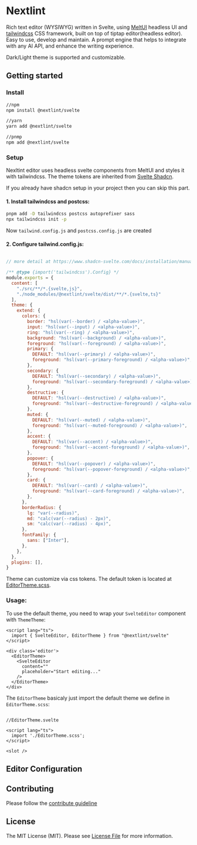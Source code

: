 # Nextlint

Rich text editor (WYSIWYG) written in Svelte, using [MeltUI](https://melt-ui.com/) headless UI and [tailwindcss](https://tailwindcss.com/) CSS framework, built on top of tiptap editor(headless editor). Easy to use, develop and maintain. A prompt engine that helps to integrate with any AI API, and enhance the writing experience. 

Dark/Light theme is supported and customizable. 

## Getting started

### Install

```sh
//npm
npm install @nextlint/svelte

//yarn
yarn add @nextlint/svelte

//pnmp
npm add @nextlint/svelte
```

### Setup
Nexltint editor uses headless svelte components from MeltUI and styles it with tailwindcss. The theme tokens are inherited from [Svelte Shadcn](https://www.shadcn-svelte.com/docs/theming).

If you already have shadcn setup in your project then you can skip this part.


#### 1. Install tailwindcss and postcss:

```sh
pnpm add -D tailwindcss postcss autoprefixer sass
npx tailwindcss init -p
```
Now `tailwind.config.js` and `postcss.config.js` are created

#### 2. Configure tailwind.config.js:

```js

// more detail at https://www.shadcn-svelte.com/docs/installation/manual

/** @type {import('tailwindcss').Config} */
module.exports = {
  content: [
    "./src/**/*.{svelte,js}",
    "./node_modules/@nextlint/svelte/dist/**/*.{svelte,ts}"
  ],
  theme: {
    extend: {
      colors: {
        border: "hsl(var(--border) / <alpha-value>)",
        input: "hsl(var(--input) / <alpha-value>)",
        ring: "hsl(var(--ring) / <alpha-value>)",
        background: "hsl(var(--background) / <alpha-value>)",
        foreground: "hsl(var(--foreground) / <alpha-value>)",
        primary: {
          DEFAULT: "hsl(var(--primary) / <alpha-value>)",
          foreground: "hsl(var(--primary-foreground) / <alpha-value>)",
        },
        secondary: {
          DEFAULT: "hsl(var(--secondary) / <alpha-value>)",
          foreground: "hsl(var(--secondary-foreground) / <alpha-value>)",
        },
        destructive: {
          DEFAULT: "hsl(var(--destructive) / <alpha-value>)",
          foreground: "hsl(var(--destructive-foreground) / <alpha-value>)",
        },
        muted: {
          DEFAULT: "hsl(var(--muted) / <alpha-value>)",
          foreground: "hsl(var(--muted-foreground) / <alpha-value>)",
        },
        accent: {
          DEFAULT: "hsl(var(--accent) / <alpha-value>)",
          foreground: "hsl(var(--accent-foreground) / <alpha-value>)",
        },
        popover: {
          DEFAULT: "hsl(var(--popover) / <alpha-value>)",
          foreground: "hsl(var(--popover-foreground) / <alpha-value>)",
        },
        card: {
          DEFAULT: "hsl(var(--card) / <alpha-value>)",
          foreground: "hsl(var(--card-foreground) / <alpha-value>)",
        },
      },
      borderRadius: {
        lg: "var(--radius)",
        md: "calc(var(--radius) - 2px)",
        sm: "calc(var(--radius) - 4px)",
      },
      fontFamily: {
        sans: ["Inter"],
      },
    },
  },
  plugins: [],
}
```
Theme can customize via css tokens. The default token is located at [EditorTheme.scss](https://github.com/sveltor/nextlint/blob/main/packages/svelte/src/lib/EditorTheme.scss).

### Usage:
To use the default theme, you need to wrap your `SvelteEditor` component with `ThemeTheme`:
```svelte
<script lang="ts">
  import { SvelteEditor, EditorTheme } from "@nextlint/svelte" 
</script>
  
<div class='editor'>
  <EditorTheme>
    <SvelteEditor 
      content=""
      placeholder="Start editing..."
    />
  </EditorTheme>
</div>
```

The `EditorTheme` basicaly just import the default theme we define in `EditorTheme.scss`:

```svelte

//EditorTheme.svelte

<script lang="ts">
  import './EditorTheme.scss';
</script>

<slot />
```

## Editor Configuration

## Contributing
Please follow the [contribute guideline](https://github.com/sveltor/nextlint/blob/main/CONTRIBUTING.md)
## License
The MIT License (MIT). Please see [License File](https://github.com/sveltor/nextlint/blob/main/LICENSE) for more information.
